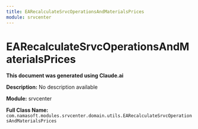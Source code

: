 ```yaml
---
title: EARecalculateSrvcOperationsAndMaterialsPrices
module: srvcenter
---
```



<div class='entity-flows'>

# EARecalculateSrvcOperationsAndMaterialsPrices

**This document was generated using Claude.ai**

**Description:** No description available

**Module:** srvcenter

**Full Class Name:** `com.namasoft.modules.srvcenter.domain.utils.EARecalculateSrvcOperationsAndMaterialsPrices`


</div>

